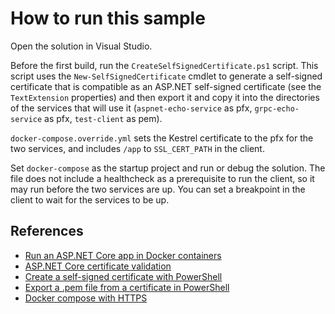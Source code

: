 # How to run this sample

Open the solution in Visual Studio.

Before the first build, run the `CreateSelfSignedCertificate.ps1` script. 
This script uses the `New-SelfSignedCertificate` cmdlet to generate a self-signed certificate
that is compatible as an ASP.NET self-signed certificate (see the `TextExtension` properties)
and then export it and copy it into the directories of the services that will use it
(`aspnet-echo-service` as pfx, `grpc-echo-service` as pfx, `test-client` as pem).

`docker-compose.override.yml` sets the Kestrel certificate to the pfx for the two services,
and includes `/app` to `SSL_CERT_PATH` in the client.

Set `docker-compose` as the startup project and run or debug the solution. The file does
not include a healthcheck as a prerequisite to run the client, so it may run before the two 
services are up. You can set a breakpoint in the client to wait for the services to be up.

## References

- [Run an ASP.NET Core app in Docker containers](https://learn.microsoft.com/en-us/aspnet/core/host-and-deploy/docker/building-net-docker-images)
- [ASP.NET Core certificate validation](https://github.com/dotnet/aspnetcore/blob/c4d043dc86e52e8b83f8c0ef3500f2985f90c23c/src/Shared/CertificateGeneration/CertificateManager.cs#L66)
- [Create a self-signed certificate with PowerShell](https://learn.microsoft.com/en-us/powershell/module/pki/new-selfsignedcertificate)
- [Export a .pem file from a certificate in PowerShell](https://craigwilson.blog/post/2024/2024-01-12-export-certs/)
- [Docker compose with HTTPS](https://learn.microsoft.com/en-us/aspnet/core/security/docker-compose-https)
